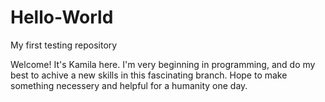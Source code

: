 # Hello-World
My first testing repository 

Welcome!
It's Kamila here. I'm very beginning in programming, and do my best to achive a new skills in this fascinating branch. 
Hope to make something necessery and helpful for a humanity one day.
